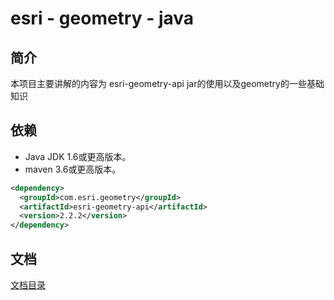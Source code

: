 # esri - geometry - java
## 简介
本项目主要讲解的内容为 esri-geometry-api jar的使用以及geometry的一些基础知识

## 依赖
- Java JDK 1.6或更高版本。
- maven 3.6或更高版本。
```xml
<dependency>
  <groupId>com.esri.geometry</groupId>
  <artifactId>esri-geometry-api</artifactId>
  <version>2.2.2</version>
</dependency>
```
## 文档
[文档目录](https://github.com/huifer/esri-java-example/wiki)
